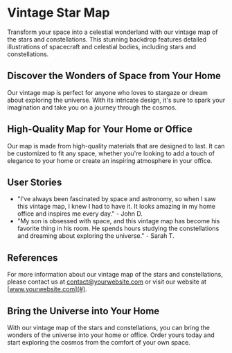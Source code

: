 <!--font:Open Sans-->

# Vintage Star Map

Transform your space into a celestial wonderland with our vintage map of the stars and constellations. This stunning backdrop features detailed illustrations of spacecraft and celestial bodies, including stars and constellations.

## Discover the Wonders of Space from Your Home

Our vintage map is perfect for anyone who loves to stargaze or dream about exploring the universe. With its intricate design, it's sure to spark your imagination and take you on a journey through the cosmos.

## High-Quality Map for Your Home or Office

Our map is made from high-quality materials that are designed to last. It can be customized to fit any space, whether you're looking to add a touch of elegance to your home or create an inspiring atmosphere in your office.

## User Stories

- "I've always been fascinated by space and astronomy, so when I saw this vintage map, I knew I had to have it. It looks amazing in my home office and inspires me every day." - John D.
- "My son is obsessed with space, and this vintage map has become his favorite thing in his room. He spends hours studying the constellations and dreaming about exploring the universe." - Sarah T.

## References

For more information about our vintage map of the stars and constellations, please contact us at [contact@yourwebsite.com](mailto:contact@yourwebsite.com) or visit our website at [www.yourwebsite.com](#).

## Bring the Universe into Your Home

With our vintage map of the stars and constellations, you can bring the wonders of the universe into your home or office. Order yours today and start exploring the cosmos from the comfort of your own space.

<!--

Write me content for website with wallpaper which alt text is:

"A vintage map of the stars and constellations, with detailed illustrations of spacecraft and celestial bodies."

The name/title of the page should not be 1:1 copy of the alt text but rather a real content of the website which is using this wallpaper.

- Use markdown format 
- Start with heading
- Heading should be short and concise
- The content should look like a real website 
- The website should not be about the wallpaper, wallpaper is just a related background
- Heading should be contain work "wallpaper" or "background"
- Include real sections like references, contact, user stories, etc. use things relevant to the page purpose.
- Feel free to use structure like headings, bullets, numbering, blockquotes, paragraphs, horizontal lines, etc.
- You can use formatting like bold or _italic_
- You can include UTF-8 emojis
- Links should be only #hash anchors (and you can refer to the document itself)
- Do not include images


---


# Discover the Wonders of Space with Our Vintage Map Wallpaper

Transform your space into a celestial wonderland with our vintage map wallpaper. This stunning backdrop features detailed illustrations of spacecraft and celestial bodies, including stars and constellations.

## Explore the Universe from Your Home

Our vintage map wallpaper is perfect for anyone who loves to stargaze or dream about exploring the universe. With its intricate design, it's sure to spark your imagination and take you on a journey through the cosmos.

## High-Quality Wallpaper for Your Home or Office

Our wallpaper is made from high-quality materials that are designed to last. It's easy to install and can be customized to fit any space. Whether you're looking to add a touch of elegance to your home or create an inspiring atmosphere in your office, our vintage map wallpaper is the perfect choice.

## User Stories

- "I've always been fascinated by space and astronomy, so when I saw this wallpaper, I knew I had to have it. It looks amazing in my home office and inspires me every day." - John D.
- "I bought this wallpaper for my son's room, and he loves it. He spends hours studying the constellations and dreaming about exploring the universe." - Sarah T.

## References

For more information about our vintage map wallpaper, please contact us at [contact@yourwebsite.com](mailto:contact@yourwebsite.com) or visit our website at [www.yourwebsite.com](#).

## Bring the Universe into Your Home

With our vintage map wallpaper, you can bring the wonders of the universe into your home or office. Order yours today and start exploring the cosmos from the comfort of your own space.


---


Heading should not include word "wallpaper". The website should not be about the wallpaper itself, wallpaper is just a related background, rewrite whole content.


---


# Explore the Universe with Our Vintage Map of the Stars and Constellations

Transform your space into a celestial wonderland with our vintage map of the stars and constellations. This stunning backdrop features detailed illustrations of spacecraft and celestial bodies, including stars and constellations.

## Discover the Wonders of Space from Your Home

Our vintage map is perfect for anyone who loves to stargaze or dream about exploring the universe. With its intricate design, it's sure to spark your imagination and take you on a journey through the cosmos.

## High-Quality Map for Your Home or Office

Our map is made from high-quality materials that are designed to last. It can be customized to fit any space, whether you're looking to add a touch of elegance to your home or create an inspiring atmosphere in your office.

## User Stories

- "I've always been fascinated by space and astronomy, so when I saw this vintage map, I knew I had to have it. It looks amazing in my home office and inspires me every day." - John D.
- "My son is obsessed with space, and this vintage map has become his favorite thing in his room. He spends hours studying the constellations and dreaming about exploring the universe." - Sarah T.

## References

For more information about our vintage map of the stars and constellations, please contact us at [contact@yourwebsite.com](mailto:contact@yourwebsite.com) or visit our website at [www.yourwebsite.com](#).

## Bring the Universe into Your Home

With our vintage map of the stars and constellations, you can bring the wonders of the universe into your home or office. Order yours today and start exploring the cosmos from the comfort of your own space.

-->
